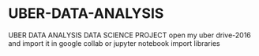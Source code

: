 # UBER-DATA-ANALYSIS
UBER DATA ANALYSIS DATA SCIENCE PROJECT
open my uber drive-2016
and import it in google collab or jupyter notebook
import libraries

